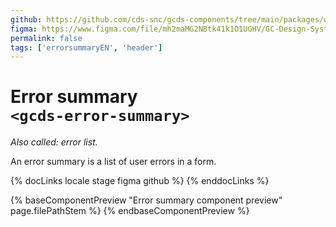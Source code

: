 ```yaml
---
github: https://github.com/cds-snc/gcds-components/tree/main/packages/web/src/components/gcds-error-summary
figma: https://www.figma.com/file/mh2maMG2NBtk41k1O1UGHV/GC-Design-System?type=design&node-id=1579-4801&mode=design&t=nZvCaWxei92XepSm-0
permalink: false
tags: ['errorsummaryEN', 'header']
---
```


# Error summary <br>`<gcds-error-summary>`

_Also called: error list._

An error summary is a list of user errors in a form.

{% docLinks locale stage figma github %}
{% enddocLinks %}

{% baseComponentPreview "Error summary component preview" page.filePathStem %}
{% endbaseComponentPreview %}

